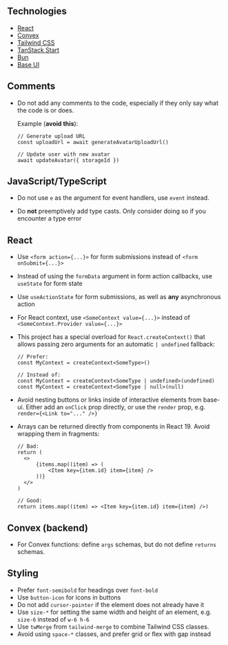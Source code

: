 ## Technologies

- [React](https://react.dev)
- [Convex](https://docs.convex.dev)
- [Tailwind CSS](https://tailwindcss.com/docs)
- [TanStack Start](https://tanstack.com/start/latest/docs/framework/react/overview)
- [Bun](https://bun.sh/)
- [Base UI](https://base-ui.com/react/overview/quick-start)

## Comments

- Do not add any comments to the code, especially if they only say what the code is or does.

  Example (**avoid this**):

  ```tsx
  // Generate upload URL
  const uploadUrl = await generateAvatarUploadUrl()

  // Update user with new avatar
  await updateAvatar({ storageId })
  ```

## JavaScript/TypeScript

- Do not use `e` as the argument for event handlers, use `event` instead.

- Do **not** preemptively add type casts. Only consider doing so if you encounter a type error

## React

- Use `<form action={...}>` for form submissions instead of `<form onSubmit={...}>`

- Instead of using the `formData` argument in form action callbacks, use `useState` for form state

- Use `useActionState` for form submissions, as well as **any** asynchronous action

- For React context, use `<SomeContext value={...}>` instead of `<SomeContext.Provider value={...}>`

- This project has a special overload for `React.createContext()` that allows passing zero arguments for an automatic `| undefined` fallback:

  ```tsx
  // Prefer:
  const MyContext = createContext<SomeType>()

  // Instead of:
  const MyContext = createContext<SomeType | undefined>(undefined)
  const MyContext = createContext<SomeType | null>(null)
  ```

- Avoid nesting buttons or links inside of interactive elements from base-ui. Either add an `onClick` prop directly, or use the `render` prop, e.g. `render={<Link to="..." />}`

- Arrays can be returned directly from components in React 19. Avoid wrapping them in fragments:

  ```tsx
  // Bad:
  return (
  	<>
  		{items.map((item) => (
  			<Item key={item.id} item={item} />
  		))}
  	</>
  )

  // Good:
  return items.map((item) => <Item key={item.id} item={item} />)
  ```

## Convex (backend)

- For Convex functions: define `args` schemas, but do not define `returns` schemas.

## Styling

- Prefer `font-semibold` for headings over `font-bold`
- Use `button-icon` for icons in buttons
- Do not add `cursor-pointer` if the element does not already have it
- Use `size-*` for setting the same width and height of an element, e.g. `size-6` instead of `w-6 h-6`
- Use `twMerge` from `tailwind-merge` to combine Tailwind CSS classes.
- Avoid using `space-*` classes, and prefer grid or flex with gap instead
